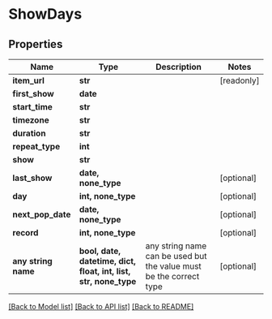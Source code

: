 # ShowDays


## Properties
Name | Type | Description | Notes
------------ | ------------- | ------------- | -------------
**item_url** | **str** |  | [readonly] 
**first_show** | **date** |  | 
**start_time** | **str** |  | 
**timezone** | **str** |  | 
**duration** | **str** |  | 
**repeat_type** | **int** |  | 
**show** | **str** |  | 
**last_show** | **date, none_type** |  | [optional] 
**day** | **int, none_type** |  | [optional] 
**next_pop_date** | **date, none_type** |  | [optional] 
**record** | **int, none_type** |  | [optional] 
**any string name** | **bool, date, datetime, dict, float, int, list, str, none_type** | any string name can be used but the value must be the correct type | [optional]

[[Back to Model list]](../README.md#documentation-for-models) [[Back to API list]](../README.md#documentation-for-api-endpoints) [[Back to README]](../README.md)


